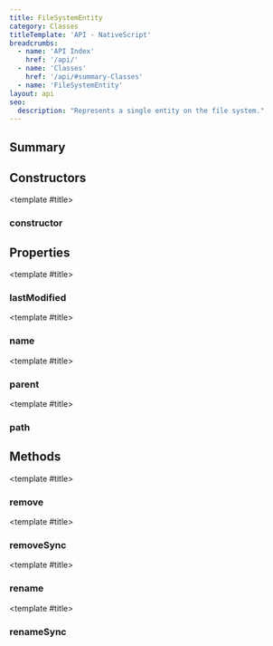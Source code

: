 ```yaml
---
title: FileSystemEntity
category: Classes
titleTemplate: 'API - NativeScript'
breadcrumbs:
  - name: 'API Index'
    href: '/api/'
  - name: 'Classes'
    href: '/api/#summary-Classes'
  - name: 'FileSystemEntity'
layout: api
seo:
  description: "Represents a single entity on the file system."
---
```


<!-- This page is auto generated, do not edit manually. -->
<!-- Run "yarn generate:api-docs" to regenerate -->

<script setup lang="ts">
  import { provide } from "vue";
  import API_DATA from "./FileSystemEntity.data.json";
  
  provide('API_DATA', API_DATA);
</script>

<APIRefHierarchy v-once />

<APIRefComment commentBase64="eyJibG9ja1RhZ3MiOltdLCJtb2RpZmllclRhZ3MiOnt9LCJzdW1tYXJ5IjpbeyJraW5kIjoidGV4dCIsInRleHQiOiJSZXByZXNlbnRzIGEgc2luZ2xlIGVudGl0eSBvbiB0aGUgZmlsZSBzeXN0ZW0uIn1dfQ==" v-once />

## <Heading ignore>Summary</Heading>

<APIRefSummary v-once />

## Constructors

<div class="">

<APIRef for="1845" v-once>

<template #title>

### constructor

</template>

</APIRef>

</div>

## Properties

<div class="">

<APIRef for="1847" v-once>

<template #title>

### lastModified

</template>

</APIRef>

</div>

<div class="">

<APIRef for="1848" v-once>

<template #title>

### name

</template>

</APIRef>

</div>

<div class="">

<APIRef for="1850" v-once>

<template #title>

### parent

</template>

</APIRef>

</div>

<div class="">

<APIRef for="1849" v-once>

<template #title>

### path

</template>

</APIRef>

</div>

## Methods

<div class="">

<APIRef for="1851" v-once>

<template #title>

### remove

</template>

</APIRef>

</div>

<div class="">

<APIRef for="1853" v-once>

<template #title>

### removeSync

</template>

</APIRef>

</div>

<div class="">

<APIRef for="1859" v-once>

<template #title>

### rename

</template>

</APIRef>

</div>

<div class="">

<APIRef for="1862" v-once>

<template #title>

### renameSync

</template>

</APIRef>

</div>
